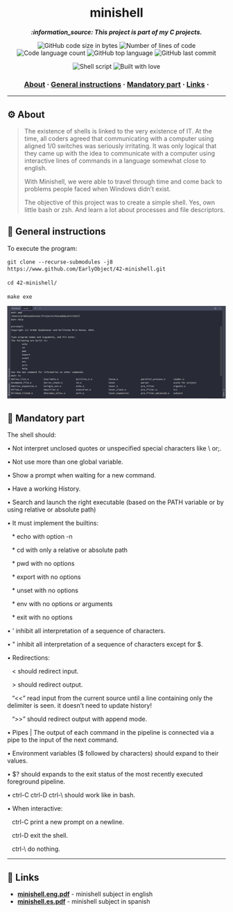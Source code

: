 <h1 align="center">
	minishell
</h1>
<p align="center">
<b><i> :information_source: This project is part of my C projects.</i></b><br>
<p>
<p align="center">
	<img alt="GitHub code size in bytes" src="https://img.shields.io/github/languages/code-size/EarlyObject/42-minishell?color=blueviolet" />
	<img alt="Number of lines of code" src="https://img.shields.io/tokei/lines/github/EarlyObject/42-minishell?color=blueviolet" />
	<img alt="Code language count" src="https://img.shields.io/github/languages/count/EarlyObject/42-minishell?color=blue" />
	<img alt="GitHub top language" src="https://img.shields.io/github/languages/top/EarlyObject/42-minishell?color=blue" />
	<img alt="GitHub last commit" src="https://img.shields.io/github/last-commit/EarlyObject/42-minishell?color=brightgreen" />	
</p>
<p align="center">
<img alt="Shell script" src="https://img.shields.io/badge/Shell_Script-121011?style=for-the-badge&logo=gnu-bash&logoColor=white" />
<img alt="Built with love" src="http://ForTheBadge.com/images/badges/built-with-love.svg" />
</p>

<h3 align="center">
	<a href="#gear-about">About</a>
	<span> · </span>
	<a href="#warning-general-instructions">General instructions</a>
	<span> · </span>
	<a href="#rotating_light-mandatory-part">Mandatory part</a>
	<span> · </span>
	<a href="#link-links">Links</a>
	<span> · </span>
</h3>


***

## :gear: About
>The existence of shells is linked to the very existence of IT. At the time, all coders agreed that communicating with a computer using aligned 1/0 switches was seriously irritating. It was only logical that they came up with the idea to communicate with a computer using interactive lines of commands in a language somewhat close to english.
>
>With Minishell, we were able to travel through time and come back to problems people faced when Windows didn’t exist. 
>
>The objective of this project was to create a simple shell. Yes, own little bash or zsh. And learn a lot about processes and file descriptors.

## :page_with_curl: General instructions

To execute the program:
```console
git clone --recurse-submodules -j8 https://www.github.com/EarlyObject/42-minishell.git

cd 42-minishell/

make exe
```
![alt-text](subject/screenshot.png "Working program screenshot")

## :rotating_light: Mandatory part
The shell should:

• Not interpret unclosed quotes or unspecified special characters like \ or;.

• Not use more than one global variable.

• Show a prompt when waiting for a new command.

• Have a working History.

• Search and launch the right executable (based on the PATH variable or by using relative or absolute path)

• It must implement the builtins:

  * echo with option -n

  * cd with only a relative or absolute path

  * pwd with no options 

  * export with no options

  * unset with no options

  * env with no options or arguments

  * exit with no options

• ’ inhibit all interpretation of a sequence of characters.

• " inhibit all interpretation of a sequence of characters except for $.

• Redirections:

  < should redirect input.

  > should redirect output.

  “<<” read input from the current source until a line containing only the delimiter is seen. it doesn’t need to update history!

  “>>” should redirect output with append mode.

• Pipes | The output of each command in the pipeline is connected via a pipe to the input of the next command.

• Environment variables ($ followed by characters) should expand to their values.

• $? should expands to the exit status of the most recently executed foreground pipeline.

• ctrl-C ctrl-D ctrl-\ should work like in bash.

• When interactive:

  ctrl-C print a new prompt on a newline.

  ctrl-D exit the shell.

  ctrl-\ do nothing.

***
## :link: Links 
*	[**minishell.eng.pdf**](subject/minishell.eng.pdf) - minishell subject in english
*	 [**minishell.es.pdf**](subject/minishell.es.pdf) - minishell subject in spanish
